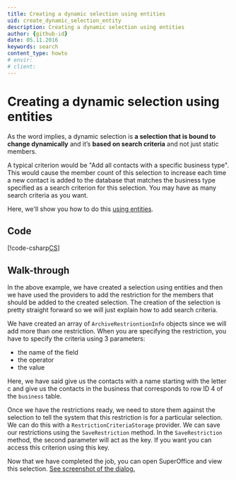 ```yaml
---
title: Creating a dynamic selection using entities
uid: create_dynamic_selection_entity
description: Creating a dynamic selection using entities
author: {github-id}
date: 05.11.2016
keywords: search
content_type: howto
# envir:
# client:
---
```


# Creating a dynamic selection using entities

As the word implies, a dynamic selection is **a selection that is bound to change dynamically** and it’s **based on search criteria** and not just static members.

A typical criterion would be "Add all contacts with a specific business type". This would cause the member count of this selection to increase each time a new contact is added to the database that matches the business type specified as a search criterion for this selection. You may have as many search criteria as you want.

Here, we'll show you how to do this [using entities][1].

## Code

[!code-csharp[CS](includes/create-dynamic-entity.cs)]

## Walk-through

In the above example, we have created a selection using entities and then we have used the providers to add the restriction for the members that should be added to the created selection. The creation of the selection is pretty straight forward so we will just explain how to add search criteria.

We have created an array of `ArchiveRestriontionInfo` objects since we will add more than one restriction. When you are specifying the restriction, you have to specify the criteria using 3 parameters:

* the name of the field
* the operator
* the value

Here, we have said give us the contacts with a name starting with the letter c and give us the contacts in the business that corresponds to row ID 4 of the `business` table.

Once we have the restrictions ready, we need to store them against the selection to tell the system that this restriction is for a particular selection. We can do this with a `RestrictionCriteriaStorage` provider. We can save our restrictions using the `SaveRestriction` method. In the `SaveRestriction` method, the second parameter will act as the key. If you want you can access this criterion using this key.

Now that we have completed the job, you can open SuperOffice and view this selection. [See screenshot of the dialog.][2]

<!-- Referenced links -->
[1]: ../../../entities/index.md
[2]: ../dynamic-selections.md

